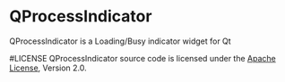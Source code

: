 # QProcessIndicator
QProcessIndicator is a Loading/Busy indicator widget for Qt

#LICENSE
QProcessIndicator source code is licensed under the [Apache License](http://www.apache.org/licenses/LICENSE-2.0.html), Version 2.0.
